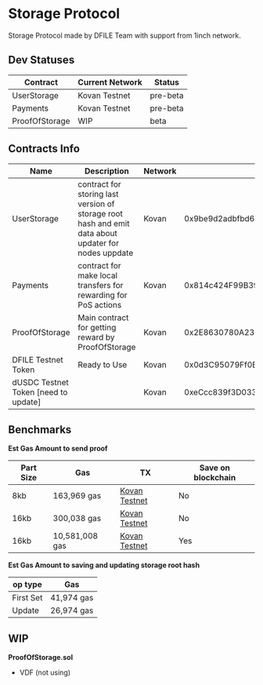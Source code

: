 # Storage Protocol

Storage Protocol made by DFILE Team with support from 1inch network.

## Dev Statuses

|Contract|Current Network|Status
|---|---|---|
|UserStorage|Kovan Testnet|pre-beta
|Payments|Kovan Testnet|pre-beta
|ProofOfStorage|WIP|beta


## Contracts Info

Name|Description|Network|Address|
|---|---|---|---|
|UserStorage|contract for storing last version of storage root hash and emit data about updater for nodes uppdate|Kovan|0x9be9d2adbfbd631b3c344d225ad4b13ffdf8d9a5
|Payments|contract for make local transfers for rewarding for PoS actions|Kovan|0x814c424F99B39BA7D5AF62274022253a9a8df1C4
|ProofOfStorage|Main contract for getting reward by ProofOfStorage|Kovan|0x2E8630780A231E8bCf12Ba1172bEB9055deEBF8B
|DFILE Testnet Token|Ready to Use|Kovan|0x0d3C95079Ff0B4cf055a65EF4b63BbB047456848
|dUSDC Testnet Token [need to update]||Kovan|0xeCcc839f3D03357be443D072660dbe307da0608C

## Benchmarks

 **Est Gas Amount to send proof**
 
|Part Size|Gas|TX|Save on blockchain|
|---|---|---|---|
|8kb|163,969 gas|[Kovan Testnet](https://kovan.etherscan.io/tx/0xeeac74efd55becef0c70d4f0e599d37c43a848bcf2fbd6527f356e1e21282607)|No|
|16kb|300,038 gas|[Kovan Testnet](https://kovan.etherscan.io/tx/0xf48703c458954ba0e4609f18dce721a24a003db68565a9f354472e4edf687113)|No|
|16kb|10,581,008 gas|[Kovan Testnet](https://kovan.etherscan.io/tx/0xcdca6a4c3b8db736a4c75925255423bdffeddd4b12c38f3e68caa5b083c8f7fe)|Yes|

 **Est Gas Amount to saving and updating storage root hash**

|op type|Gas|
|---|---|
|First Set|41,974 gas|
|Update|26,974 gas|


## WIP 

 **ProofOfStorage.sol**

- VDF (not using)
